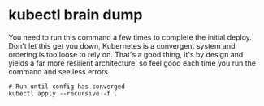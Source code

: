 # kubectl brain dump

You need to run this command a few times to complete the initial deploy. Don't let this get you down, Kubernetes is a convergent system and ordering is too loose to rely on. That's a good thing, it's by design and yields a far more resilient architecture, so feel good each time you run the command and see less errors.
```
# Run until config has converged
kubectl apply --recursive -f .
```

